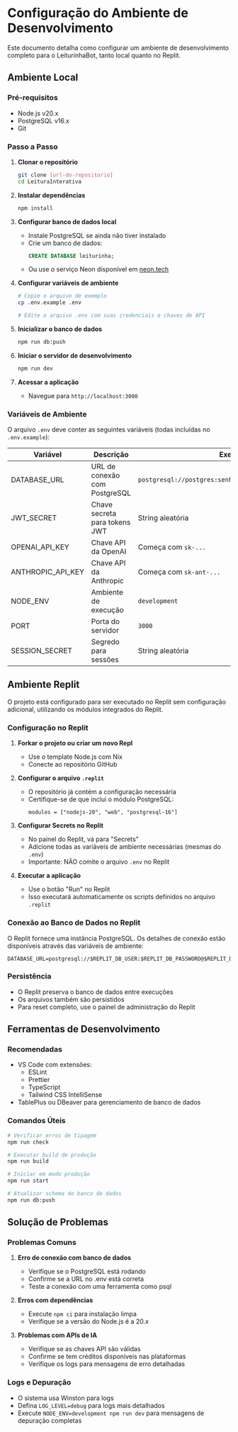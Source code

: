 # Configuração do Ambiente de Desenvolvimento

Este documento detalha como configurar um ambiente de desenvolvimento completo para o LeiturinhaBot, tanto local quanto no Replit.

## Ambiente Local

### Pré-requisitos

- Node.js v20.x
- PostgreSQL v16.x
- Git

### Passo a Passo

1. **Clonar o repositório**
   ```bash
   git clone [url-do-repositorio]
   cd LeituraInterativa
   ```

2. **Instalar dependências**
   ```bash
   npm install
   ```

3. **Configurar banco de dados local**
   - Instale PostgreSQL se ainda não tiver instalado
   - Crie um banco de dados:
     ```sql
     CREATE DATABASE leiturinha;
     ```
   - Ou use o serviço Neon disponível em [neon.tech](https://neon.tech)

4. **Configurar variáveis de ambiente**
   ```bash
   # Copie o arquivo de exemplo
   cp .env.example .env
   
   # Edite o arquivo .env com suas credenciais e chaves de API
   ```

5. **Inicializar o banco de dados**
   ```bash
   npm run db:push
   ```

6. **Iniciar o servidor de desenvolvimento**
   ```bash
   npm run dev
   ```

7. **Acessar a aplicação**
   - Navegue para `http://localhost:3000`

### Variáveis de Ambiente

O arquivo `.env` deve conter as seguintes variáveis (todas incluídas no `.env.example`):

| Variável | Descrição | Exemplo |
|----------|-----------|---------|
| DATABASE_URL | URL de conexão com PostgreSQL | `postgresql://postgres:senha@localhost:5432/leiturinha` |
| JWT_SECRET | Chave secreta para tokens JWT | String aleatória |
| OPENAI_API_KEY | Chave API da OpenAI | Começa com `sk-...` |
| ANTHROPIC_API_KEY | Chave API da Anthropic | Começa com `sk-ant-...` |
| NODE_ENV | Ambiente de execução | `development` |
| PORT | Porta do servidor | `3000` |
| SESSION_SECRET | Segredo para sessões | String aleatória |

## Ambiente Replit

O projeto está configurado para ser executado no Replit sem configuração adicional, utilizando os módulos integrados do Replit.

### Configuração no Replit

1. **Forkar o projeto ou criar um novo Repl**
   - Use o template Node.js com Nix
   - Conecte ao repositório GitHub

2. **Configurar o arquivo `.replit`**
   - O repositório já contém a configuração necessária
   - Certifique-se de que inclui o módulo PostgreSQL:
     ```
     modules = ["nodejs-20", "web", "postgresql-16"]
     ```

3. **Configurar Secrets no Replit**
   - No painel do Replit, vá para "Secrets"
   - Adicione todas as variáveis de ambiente necessárias (mesmas do `.env`)
   - Importante: NÃO comite o arquivo `.env` no Replit

4. **Executar a aplicação**
   - Use o botão "Run" no Replit
   - Isso executará automaticamente os scripts definidos no arquivo `.replit`

### Conexão ao Banco de Dados no Replit

O Replit fornece uma instância PostgreSQL. Os detalhes de conexão estão disponíveis através das variáveis de ambiente:

```
DATABASE_URL=postgresql://$REPLIT_DB_USER:$REPLIT_DB_PASSWORD@$REPLIT_DB_HOST:$REPLIT_DB_PORT/$REPLIT_DB_NAME
```

### Persistência

- O Replit preserva o banco de dados entre execuções
- Os arquivos também são persistidos
- Para reset completo, use o painel de administração do Replit

## Ferramentas de Desenvolvimento

### Recomendadas

- VS Code com extensões:
  - ESLint
  - Prettier
  - TypeScript
  - Tailwind CSS IntelliSense
- TablePlus ou DBeaver para gerenciamento de banco de dados

### Comandos Úteis

```bash
# Verificar erros de tipagem
npm run check

# Executar build de produção
npm run build

# Iniciar em modo produção
npm run start

# Atualizar schema do banco de dados
npm run db:push
```

## Solução de Problemas

### Problemas Comuns

1. **Erro de conexão com banco de dados**
   - Verifique se o PostgreSQL está rodando
   - Confirme se a URL no .env está correta
   - Teste a conexão com uma ferramenta como psql

2. **Erros com dependências**
   - Execute `npm ci` para instalação limpa
   - Verifique se a versão do Node.js é a 20.x

3. **Problemas com APIs de IA**
   - Verifique se as chaves API são válidas
   - Confirme se tem créditos disponíveis nas plataformas
   - Verifique os logs para mensagens de erro detalhadas

### Logs e Depuração

- O sistema usa Winston para logs
- Defina `LOG_LEVEL=debug` para logs mais detalhados
- Execute `NODE_ENV=development npm run dev` para mensagens de depuração completas